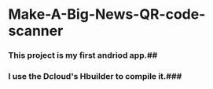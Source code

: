 # Make-A-Big-News-QR-code-scanner

### This project is my first andriod app.##
### I use the Dcloud's Hbuilder to compile it.###
